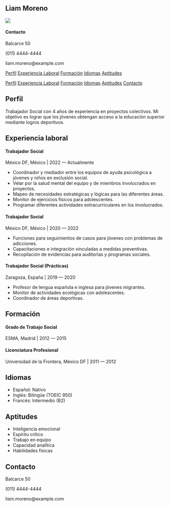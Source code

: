 <html lang="en">
<head>
	<meta charset="UTF-8">
	<meta http-equiv="X-UA-Compatible" content="IE=edge">
	<meta name="viewport" content="width=device-width, initial-scale=1.0">
	<title>Liam Moreno - CV</title>
	<link rel="stylesheet" href="cv.css">
	<link rel="stylesheet" href="https://fonts.googleapis.com/css?family=Roboto">
	<script src="https://kit.fontawesome.com/107b6cb2e0.js" crossorigin="anonymous"></script>
</head>

<body>
	<div class="header-block">
		<h2 class="header">Liam Moreno</h2> <img class="profile-pic" src="https://randomuser.me/api/portraits/men/71.jpg"></img></div>
	<div class="desktop" id="contact-nm">
		<h4>Contacto</h4>
		<p><i class="fa-solid fa-house"></i> Balcarce 50</p>
		<p><i class="fa-solid fa-phone-volume"></i> (011) 4444-4444</p>
		<p><i class="fa-solid fa-envelope"></i> liam.moreno@example.com</p>	
	</div>
	<div class="cv-body">
		<div class="desktop" id="navbar-nm"><p><a href="#profile">Perfil</a> <a href="#workexp">Experiencia Laboral</a> <a href="#studies">Formación</a> <a href="#languages">Idiomas</a> <a href="#skills">Aptitudes</a></p></div>
		<div class="mobile" id="navbar-m"><p><a href="#profile">Perfil</a> <a href="#workexp">Experiencia Laboral</a> <a href="#studies">Formación</a> <a href="#languages">Idiomas</a> <a href="#skills">Aptitudes</a> <a href="#contact-m">Contacto</a></p></div>
		<div id="profile" class="cv-body-section">
			<h2>Perfil</h2>
			<p>Trabajador Social con 4 años de experiencia en proyectos colectivos. Mi objetivo es lograr que los jóvenes obtengan acceso a la educación superior mediante logros deportivos.</p>
		</div>
		<div id="workexp" class="cv-body-section">
			<h2>Experiencia laboral</h2>
			<h4>Trabajador Social</h4>
			<p><bold>México DF, México</bold> <span class="job-timespan"> | 2022 — Actualmente</span></p>
			<ul>
				<li>Coordinador y mediador entre los equipos de ayuda psicológica a jóvenes y niños en exclusión social.</li>
				<li>Velar por la salud mental del equipo y de miembros involucrados en proyectos.</li>
				<li>Mapeo de necesidades estratégicas y lógicas para las diferentes áreas.</li>
				<li>Monitor de ejercicios físicos para adolescentes.</li>
				<li>Programar diferentes actividades extracurriculares en los involucrados.</li>
			</ul>
			<h4>Trabajador Social</h4>
			<p><bold>México DF, México</bold> <span class="job-timespan"> | 2020 — 2022</span></p>
			<ul>
				<li>Funciones para seguimientos de casos para jóvenes con problemas de adicciones.</li>
				<li>Capacitaciones e integración vinculadas a medidas preventivas.</li>
				<li>Recopilación de evidencias para auditorías y programas sociales.</li>
			</ul>
			<h4>Trabajador Social (Prácticas)</h4>
			<p><bold>Zaragoza, España</bold> <span class="job-timespan"> | 2019 — 2020</span></p>
			<ul>
				<li>Profesor de lengua española e inglesa para jóvenes migrantes.</li>
				<li>Monitor de actividades ecológicas con adolescentes.</li>
				<li>Coordinador de áreas deportivas.</li>
			</ul>
		</div>
		<div id="studies" class="cv-body-section">
		<h2>Formación</h2>
			<h4>Grado de Trabajo Social</h4>
			<p><bold>ESMA, Madrid</bold> <span class="job-timespan"> | 2012 — 2015</span></p>
			<h4>Licenciatura Profesional</h4>
			<p><bold>Universidad de la Frontera, México DF</bold> <span class="job-timespan"> | 2011 — 2012</span></p>
		</div>
		<div id="languages" class="cv-body-section">
			<h2>Idiomas</h2>
			<ul>
				<li>Español: Nativo</li>
				<li>Inglés: Bilingüe (TOEIC 950)</li>
				<li>Francés: Intermedio (B2)</li>
			</ul>
		</div>
		<div id="skills" class="cv-body-section">
			<h2>Aptitudes</h2>
			<ul>
				<li>Inteligencia emocional</li>
				<li>Espíritu crítico</li>
				<li>Trabajo en equipo</li>
				<li>Capacidad analítica</li>
				<li>Habilidades físicas</li>
			</ul>
		</div>
		<div class="mobile cv-body-section" id="contact-m">
			<h2>Contacto</h2>
			<p><i class="fa-solid fa-house"></i> Balcarce 50</p>
			<p><i class="fa-solid fa-phone-volume"></i> (011) 4444-4444</p>
			<p><i class="fa-solid fa-envelope"></i> liam.moreno@example.com</p>
		</div>
	</div>
</body>
</html>
